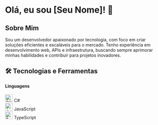 # Olá, eu sou [Seu Nome]! 👋

## Sobre Mim
Sou um desenvolvedor apaixonado por tecnologia, com foco em criar soluções eficientes e escaláveis para o mercado. Tenho experiência em desenvolvimento web, APIs e infraestrutura, buscando sempre aprimorar minhas habilidades e contribuir para projetos inovadores.

## 🛠️ Tecnologias e Ferramentas

#### Linguagens
<img src="https://cdn.jsdelivr.net/gh/devicons/devicon/icons/csharp/csharp-original.svg" alt="C#" width="25" height="25" /> C#  
<img src="https://cdn.jsdelivr.net/gh/devicons/devicon/icons/javascript/javascript-original.svg" alt="JavaScript" width="25" height="25" /> JavaScript  
<img src="https://cdn.jsdelivr.net/gh/devicons/devicon/icons/typescript/typescript-original.svg" alt="TypeScript" width="25" height="25" /> TypeScript
